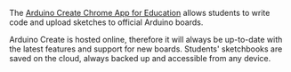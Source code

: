 The [Arduino Create Chrome App for Education](https://create.arduino.cc/plans/chrome-app) allows students to write code and upload sketches to official Arduino boards.

Arduino Create is hosted online, therefore it will always be up-to-date with the latest features and support for new boards. Students' sketchbooks are saved on the cloud, always backed up and accessible from any device.
